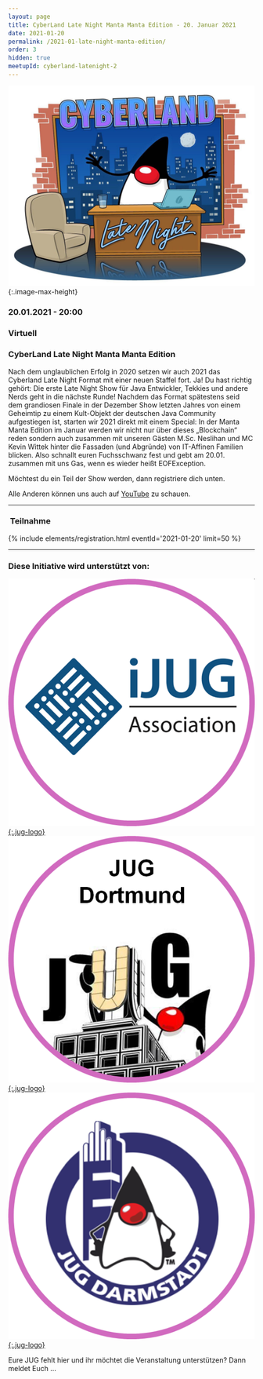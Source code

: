 ```yaml
---
layout: page
title: CyberLand Late Night Manta Manta Edition - 20. Januar 2021
date: 2021-01-20
permalink: /2021-01-late-night-manta-edition/
order: 3
hidden: true
meetupId: cyberland-latenight-2
---
```


![Logo](/assets/logo/cyberland-Late-Night.jpg){:.image-max-height}

### <i class="fas fa-lg fa-calendar"></i> 20.01.2021 - 20:00

### <i class="fas fa-lg fa-globe"></i> Virtuell

### <i class="fas fa-lg fa-tv"></i> CyberLand Late Night Manta Manta Edition

Nach dem unglaublichen Erfolg in 2020 setzen wir auch 2021 das Cyberland Late Night Format mit einer neuen Staffel fort. Ja! Du hast richtig gehört: Die erste Late Night Show für Java Entwickler, Tekkies und andere Nerds geht in die nächste Runde! Nachdem das Format spätestens seid dem grandiosen Finale in der Dezember Show letzten Jahres von einem Geheimtip zu einem Kult-Objekt der deutschen Java Community aufgestiegen ist, starten wir 2021 direkt mit einem Special: In der Manta Manta Edition im Januar werden wir nicht nur über dieses „Blockchain“ reden sondern auch zusammen mit unseren Gästen M.Sc. Neslihan und MC Kevin Wittek hinter die Fassaden (und Abgründe) von IT-Affinen Familien blicken. Also schnallt euren Fuchsschwanz fest und gebt am 20.01. zusammen mit uns Gas, wenn es wieder heißt EOFException.


Möchtest du ein Teil der Show werden, dann registriere dich unten.

Alle Anderen können uns auch auf [YouTube](https://youtu.be/t5-RS-4t-Zw) zu schauen.


<hr />

### <i class="fas fa-lg fa-door-open"></i>&nbsp;Teilnahme

{% include elements/registration.html eventId='2021-01-20' limit=50 %}

<hr />

### <i class="fas fa-lg fa-heart"></i> Diese Initiative wird unterstützt von:

[![ijug](/assets/logo/ijug.png){:.jug-logo}](https://www.ijug.eu/)
[![jugdo](/assets/logo/jugdo.png){:.jug-logo}](https://www.meetup.com/JUG-Dortmund/)
[![jugda](/assets/logo/jugda.png){:.jug-logo}](https://www.jug-da.de/)

Eure JUG fehlt hier und ihr möchtet die Veranstaltung unterstützen? Dann meldet Euch ...
